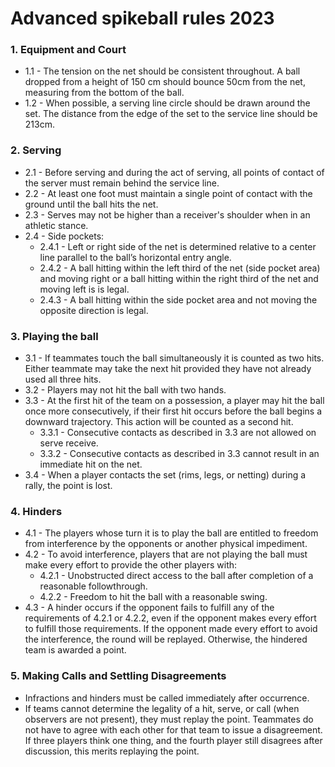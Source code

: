# Advanced spikeball rules 2023

### 1. Equipment and Court
* 1.1 - The tension on the net should be consistent throughout. A ball dropped from a height of 150 cm should bounce 50cm from the net, measuring from the bottom of the ball.
* 1.2 - When possible, a serving line circle should be drawn around the set. The distance from the edge of the set to the service line should be 213cm.

### 2. Serving
* 2.1 - Before serving and during the act of serving, all points of contact of the server must remain behind the service line.
* 2.2 - At least one foot must maintain a single point of contact with the ground until the ball hits the net.
* 2.3 - Serves may not be higher than a receiver's shoulder when in an athletic stance.
* 2.4 - Side pockets:
  * 2.4.1 - Left or right side of the net is determined relative to a center line parallel to the ball’s horizontal entry angle.
  * 2.4.2 - A ball hitting within the left third of the net (side pocket area) and moving right or a ball hitting within the right third of the net and moving left is is legal.
  * 2.4.3 - A ball hitting within the side pocket area and not moving the opposite direction is legal.

### 3. Playing the ball
* 3.1 - If teammates touch the ball simultaneously it is counted as two hits. Either teammate may take the next hit provided they have not already used all three hits.
* 3.2 - Players may not hit the ball with two hands.
* 3.3 - At the first hit of the team on a possession, a player may hit the ball once more consecutively, if their first hit occurs before the ball begins a downward trajectory. This action will be counted as a second hit.
  * 3.3.1 - Consecutive contacts as described in 3.3 are not allowed on serve receive.
  * 3.3.2 - Consecutive contacts as described in 3.3 cannot result in an immediate hit on the net.
* 3.4 - When a player contacts the set (rims, legs, or netting) during a rally, the point is lost.

### 4. Hinders
* 4.1 - The players whose turn it is to play the ball are entitled to freedom from interference by the opponents or another physical impediment.
* 4.2 - To avoid interference, players that are not playing the ball must make every effort to provide the other players with:
  * 4.2.1 - Unobstructed direct access to the ball after completion of a reasonable followthrough.
  * 4.2.2 - Freedom to hit the ball with a reasonable swing.
* 4.3 - A hinder occurs if the opponent fails to fulfill any of the requirements of 4.2.1 or 4.2.2, even if the opponent makes every effort to fulfill those requirements. If the opponent made every effort to avoid the interference, the round will be replayed. Otherwise, the hindered team is awarded a point.

### 5. Making Calls and Settling Disagreements
* Infractions and hinders must be called immediately after occurrence.
* If teams cannot determine the legality of a hit, serve, or call (when observers are not present), they must replay the point. Teammates do not have to agree with each other for that team to issue a disagreement. If three players think one thing, and the fourth player still disagrees after discussion, this merits replaying the point.
